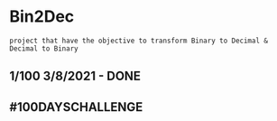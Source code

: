 # Bin2Dec
    project that have the objective to transform Binary to Decimal & Decimal to Binary
## 1/100 3/8/2021 - DONE

## #100DAYSCHALLENGE